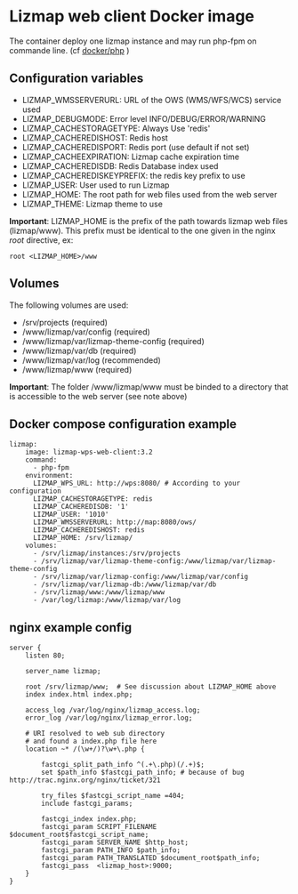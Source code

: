# Lizmap web client Docker image

The container deploy one lizmap instance and may run php-fpm on commande line.
(cf [docker/php](https://hub.docker.com/_/php/) )


## Configuration variables

- LIZMAP\_WMSSERVERURL: URL of the OWS (WMS/WFS/WCS) service used
- LIZMAP\_DEBUGMODE: Error level INFO/DEBUG/ERROR/WARNING
- LIZMAP\_CACHESTORAGETYPE: Always Use 'redis'
- LIZMAP\_CACHEREDISHOST: Redis host
- LIZMAP\_CACHEREDISPORT: Redis port (use default if not set)
- LIZMAP\_CACHEEXPIRATION: Lizmap cache expiration time 
- LIZMAP\_CACHEREDISDB:  Redis Database index used 
- LIZMAP\_CACHEREDISKEYPREFIX: the redis key prefix to use
- LIZMAP\_USER: User used to run Lizmap
- LIZMAP\_HOME: The root path for web files used from the web server
- LIZMAP\_THEME: Lizmap theme to use

**Important**: LIZMAP\_HOME is the prefix of the path towards lizmap web files (lizmap/www). This prefix
must be identical to the one given in the nginx *root* directive, ex:
```
root <LIZMAP_HOME>/www
```

## Volumes

The following volumes are used:

- /srv/projects (required)
- /www/lizmap/var/config (required)
- /www/lizmap/var/lizmap-theme-config (required)
- /www/lizmap/var/db (required)
- /www/lizmap/var/log (recommended)
- /www/lizmap/www (required)

**Important**: The folder /www/lizmap/www must be binded to a directory that is accessible to the web server (see note above)

## Docker compose configuration example

```
lizmap:
    image: lizmap-wps-web-client:3.2
    command: 
      - php-fpm
    environment:
      LIZMAP_WPS_URL: http://wps:8080/ # According to your configuration
      LIZMAP_CACHESTORAGETYPE: redis   
      LIZMAP_CACHEREDISDB: '1'
      LIZMAP_USER: '1010'
      LIZMAP_WMSSERVERURL: http://map:8080/ows/
      LIZMAP_CACHEREDISHOST: redis
      LIZMAP_HOME: /srv/lizmap/
    volumes:
      - /srv/lizmap/instances:/srv/projects
      - /srv/lizmap/var/lizmap-theme-config:/www/lizmap/var/lizmap-theme-config
      - /srv/lizmap/var/lizmap-config:/www/lizmap/var/config
      - /srv/lizmap/var/lizmap-db:/www/lizmap/var/db
      - /srv/lizmap/www:/www/lizmap/www
      - /var/log/lizmap:/www/lizmap/var/log
```

## nginx example config

```
server {
    listen 80;

    server_name lizmap;
   
    root /srv/lizmap/www;  # See discussion about LIZMAP_HOME above
    index index.html index.php;

    access_log /var/log/nginx/lizmap_access.log;
    error_log /var/log/nginx/lizmap_error.log;

    # URI resolved to web sub directory
    # and found a index.php file here
    location ~* /(\w+/)?\w+\.php {

        fastcgi_split_path_info ^(.+\.php)(/.+)$;
        set $path_info $fastcgi_path_info; # because of bug http://trac.nginx.org/nginx/ticket/321

        try_files $fastcgi_script_name =404;
        include fastcgi_params;
    
        fastcgi_index index.php;
        fastcgi_param SCRIPT_FILENAME $document_root$fastcgi_script_name;
        fastcgi_param SERVER_NAME $http_host;
        fastcgi_param PATH_INFO $path_info;
        fastcgi_param PATH_TRANSLATED $document_root$path_info;
        fastcgi_pass  <lizmap_host>:9000;
    }
}
```

